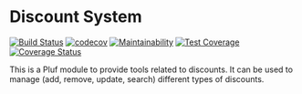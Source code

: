 # Discount System

[![Build Status](https://travis-ci.com/pluf/discount.svg?branch=master)](https://travis-ci.com/pluf/discount)
[![codecov](https://codecov.io/gh/pluf/discount/branch/master/graph/badge.svg)](https://codecov.io/gh/pluf/discount)
[![Maintainability](https://api.codeclimate.com/v1/badges/513f356bdf26065cc009/maintainability)](https://codeclimate.com/github/pluf/discount/maintainability)
[![Test Coverage](https://api.codeclimate.com/v1/badges/513f356bdf26065cc009/test_coverage)](https://codeclimate.com/github/pluf/discount/test_coverage)
[![Coverage Status](https://coveralls.io/repos/github/pluf/discount/badge.svg?branch=master)](https://coveralls.io/github/pluf/discount?branch=master)

This is a Pluf module to provide tools related to discounts. It can be used to manage (add, remove, update, search) different types of discounts.